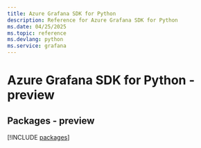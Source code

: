```yaml
---
title: Azure Grafana SDK for Python
description: Reference for Azure Grafana SDK for Python
ms.date: 04/25/2025
ms.topic: reference
ms.devlang: python
ms.service: grafana
---
```

# Azure Grafana SDK for Python - preview
## Packages - preview
[!INCLUDE [packages](grafana-index.md)]